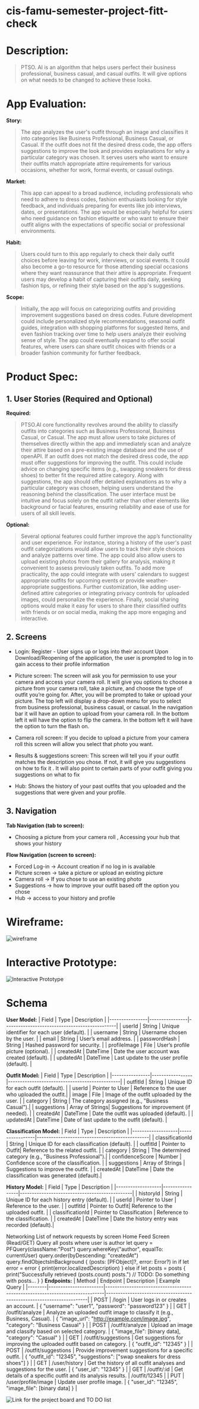 # cis-famu-semester-project-fitt-check

# Description: 
> PTSO. AI is an algorithm that helps users perfect their business professional, business casual, and casual outfits. It will give options on what needs to be changed to achieve these looks.  


# App Evaluation:
**Story:**
> The app analyzes the user's outfit through an image and classifies it into categories like Business Professional, Business Casual, or Casual. If the outfit does not fit the desired dress code, the app offers suggestions to improve the look and provides explanations for why a particular category was chosen. It serves users who want to ensure their outfits match appropriate attire requirements for various occasions, whether for work, formal events, or casual outings. 

**Market:** 
> This app can appeal to a broad audience, including professionals who need to adhere to dress codes, fashion enthusiasts looking for style feedback, and individuals preparing for events like job interviews, dates, or presentations. The app would be especially helpful for users who need guidance on fashion etiquette or who want to ensure their outfit aligns with the expectations of specific social or professional environments. 

**Habit:**
> Users could turn to this app regularly to check their daily outfit choices before leaving for work, interviews, or social events. It could also become a go-to resource for those attending special occasions where they want reassurance that their attire is appropriate. Frequent users may develop a habit of capturing their outfits daily, seeking fashion tips, or refining their style based on the app's suggestions. 

**Scope:**
> Initially, the app will focus on categorizing outfits and providing improvement suggestions based on dress codes. Future development could include personalized style recommendations, seasonal outfit guides, integration with shopping platforms for suggested items, and even fashion tracking over time to help users analyze their evolving sense of style. The app could eventually expand to offer social features, where users can share outfit choices with friends or a broader fashion community for further feedback. 

# Product Spec:
## 1. User Stories (Required and Optional)

**Required:**  
> PTSO.AI core functionality revolves around the ability to classify outfits into categories such as Business Professional, Business Casual, or Casual. The app must allow users to take pictures of themselves directly within the app and immediately scan and analyze their attire based on a pre-existing image database and the use of openAPI. If an outfit does not match the desired dress code, the app must offer suggestions for improving the outfit. This could include advice on changing specific items (e.g., swapping sneakers for dress shoes) to better fit the required attire category. Along with suggestions, the app should offer detailed explanations as to why a particular category was chosen, helping users understand the reasoning behind the classification. The user interface must be intuitive and focus solely on the outfit rather than other elements like background or facial features, ensuring reliability and ease of use for users of all skill levels. 

**Optional:** 
> Several optional features could further improve the app’s functionality and user experience. For instance, storing a history of the user's past outfit categorizations would allow users to track their style choices and analyze patterns over time. The app could also allow users to upload existing photos from their gallery for analysis, making it convenient to assess previously taken outfits. To add more practicality, the app could integrate with users' calendars to suggest appropriate outfits for upcoming events or provide weather-appropriate suggestions. Further customization, like adding user-defined attire categories or integrating privacy controls for uploaded images, could personalize the experience. Finally, social sharing options would make it easy for users to share their classified outfits with friends or on social media, making the app more engaging and interactive. 

## 2. Screens

- Login: 
Register - User signs up or logs into their account
Upon Download/Reopening of the application, the user is prompted to log in to gain access to their profile information  

- Picture screen: 
The screen will ask you for permission to use your camera and access your camera roll. It will give you options to choose a picture from your camera roll, take a picture, and choose the type of outfit you’re going for. After, you will be prompted to take or upload your picture. The top left will display a drop-down menu for you to select from business professional, business casual, or casual. In the navigation bar it will have an option to upload from your camera roll. In the bottom left it will have the option to flip the camera. In the bottom left it will have the option to turn the flash on. 

- Camera roll screen: 
If you decide to upload a picture from your camera roll this screen will allow you select that photo you want.

- Results & suggestions screen: 
This screen will tell you if your outfit matches the description you chose. If not, it will give you suggestions on how to fix it . It will also point to certain parts of your outfit giving you suggestions on what to fix 

- Hub: 
Shows the history of your past outfits that you uploaded and the suggestions that were given and your profile. 

## 3. Navigation

**Tab Navigation (tab to screen):** 
- Choosing a picture from your camera roll , Accessing your hub that shows your history 

**Flow Navigation (screen to screen):**
- Forced Log-in -> Account creation if no log in is available
- Picture screen -> take a picture or upload an existing picture
- Camera roll -> If you chose to use an existing photo
- Suggestions -> how to improve your outfit based off the option you chose
- Hub -> access to your history and profile 

# Wireframe:
![wireframe](Wireframe.jpeg)

# Interactive Prototype:
![Interactive Prototype](https://github.com/Fitt-Check/cis-famu-semester-project-fitt-check/blob/main/Interactive%20Prototype.gif)




# Schema

**User Model:**
| Field          | Type           | Description                                   |
|----------------|----------------|-----------------------------------------------|
| userId         | String         | Unique identifier for each user (default).    |
| username       | String         | Username chosen by the user.                  |
| email          | String         | User’s email address.                         |
| passwordHash   | String         | Hashed password for security.                 |
| profileImage   | File           | User’s profile picture (optional).            |
| createdAt      | DateTime       | Date the user account was created (default).  |
| updatedAt      | DateTime       | Last update to the user profile (default).    |

**Outfit Model:**
| Field          | Type            | Description                                   |
|----------------|-----------------|-----------------------------------------------|
| outfitId       | String          | Unique ID for each outfit (default).          |
| userId         | Pointer to User | Reference to the user who uploaded the outfit.|
| image          | File            | Image of the outfit uploaded by the user.     |
| category       | String          | The category assigned (e.g., "Business Casual").|
| suggestions    | Array of Strings| Suggestions for improvement (if needed).      |
| createdAt      | DateTime        | Date the outfit was uploaded (default).       |
| updatedAt      | DateTime        | Date of last update to the outfit (default).  |

**Classification Model:**
| Field             | Type            | Description                                   |
|-------------------|-----------------|-----------------------------------------------|
| classificationId  | String          | Unique ID for each classification (default).  |
| outfitId          | Pointer to Outfit| Reference to the related outfit.              |
| category          | String          | The determined category (e.g., "Business Professional").|
| confidenceScore   | Number          | Confidence score of the classification.       |
| suggestions       | Array of Strings | Suggestions to improve the outfit.            |
| createdAt         | DateTime        | Date the classification was generated (default).|

**History Model:**
| Field             | Type            | Description                                   |
|-------------------|-----------------|-----------------------------------------------|
| historyId         | String          | Unique ID for each history entry (default).   |
| userId            | Pointer to User | Reference to the user.                        |
| outfitId          | Pointer to Outfit| Reference to the uploaded outfit.             |
| classificationId  | Pointer to Classification | Reference to the classification.         |
| createdAt         | DateTime        | Date the history entry was recorded (default).|


Networking
List of network requests by screen
Home Feed Screen
(Read/GET) Query all posts where user is author
let query = PFQuery(className:"Post")
query.whereKey("author", equalTo: currentUser)
query.order(byDescending: "createdAt")
query.findObjectsInBackground { (posts: [PFObject]?, error: Error?) in
   if let error = error { 
      print(error.localizedDescription)
   } else if let posts = posts {
      print("Successfully retrieved \(posts.count) posts.")
  // TODO: Do something with posts...
   }
}
**Endpoints:**
| Method | Endpoint              | Description                                                                 | Example Query                                                        |
|--------|-----------------------|-----------------------------------------------------------------------------|----------------------------------------------------------------------|
| POST   | /login                | User logs in or creates an account.                                         | { "username": "user1", "password": "password123" }                    |
| GET    | /outfit/analyze       | Analyze an uploaded outfit image to classify it (e.g., Business, Casual).   | { "image_url": "http://example.com/image.jpg", "category": "Business Casual" } |
| POST   | /outfit/analyze       | Upload an image and classify based on selected category.                    | { "image_file": [binary data], "category": "Casual" }                 |
| GET    | /outfit/suggestions   | Get suggestions for improving the uploaded outfit based on category.        | { "outfit_id": "12345" }                                              |
| POST   | /outfit/suggestions   | Provide improvement suggestions for a specific outfit.                      | { "outfit_id": "12345", "suggestions": ["swap sneakers for dress shoes"] } |
| GET    | /user/history         | Get the history of all outfit analyses and suggestions for the user.        | { "user_id": "12345" }                                                |
| GET    | /outfit/:id           | Get details of a specific outfit and its analysis results.                  | /outfit/12345                                                         |
| PUT    | /user/profile/image   | Update user profile image.                                                  | { "user_id": "12345", "image_file": [binary data] }                   |


![Link for the project board and TO DO list](https://github.com/orgs/Fitt-Check/projects/3/views/1?layout=board)


